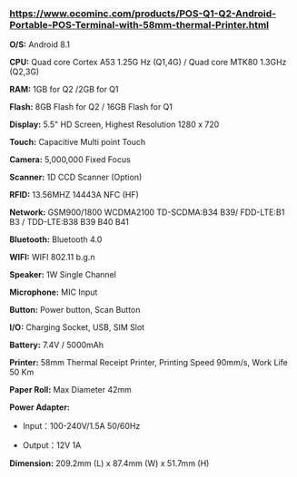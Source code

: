 ### https://www.ocominc.com/products/POS-Q1-Q2-Android-Portable-POS-Terminal-with-58mm-thermal-Printer.html
<b>O/S:</b> Android 8.1

<b>CPU:</b> Quad core Cortex A53 1.25G Hz (Q1,4G) / Quad core MTK80 1.3GHz (Q2,3G)

<b>RAM:</b> 1GB for Q2 /2GB for Q1

<b>Flash:</b> 8GB Flash for Q2 / 16GB Flash for Q1

<b>Display:</b> 5.5" HD Screen, Highest Resolution 1280 x 720

<b>Touch:</b> Capacitive Multi point Touch

<b>Camera:</b> 5,000,000 Fixed Focus

<b>Scanner:</b> 1D CCD Scanner (Option)

<b>RFID:</b> 13.56MHZ 14443A NFC (HF)

<b>Network:</b> GSM900/1800 WCDMA2100 TD-SCDMA:B34 B39/ FDD-LTE:B1 B3 / TDD-LTE:B38 B39 B40 B41

<b>Bluetooth:</b> Bluetooth 4.0

<b>WIFI:</b> WIFI 802.11 b.g.n

<b>Speaker:</b> 1W Single Channel

<b>Microphone:</b> MIC Input

<b>Button:</b> Power button, Scan Button

<b>I/O:</b> Charging Socket, USB, SIM Slot

<b>Battery:</b> 7.4V / 5000mAh

<b>Printer:</b> 58mm Thermal Receipt Printer, Printing Speed 90mm/s, Work Life 50 Km

<b>Paper Roll:</b> Max Diameter 42mm

<b>Power Adapter:</b>

- Input：100-240V/1.5A 50/60Hz

- Output：12V 1A

<b>Dimension:</b> 209.2mm (L) x 87.4mm (W) x 51.7mm (H)
